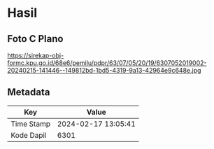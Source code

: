 # Hasil

## Foto C Plano

https://sirekap-obj-formc.kpu.go.id/68e6/pemilu/pdpr/63/07/05/20/19/6307052019002-20240215-141446--149812bd-1bd5-4319-9a13-42964e9c648e.jpg


## Metadata

| Key        | Value               |
| ---------- | ------------------- |
| Time Stamp | 2024-02-17 13:05:41 |
| Kode Dapil | 6301                |



